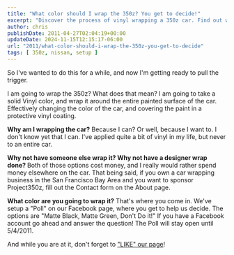 ```yaml
---
title: "What color should I wrap the 350z? You get to decide!"
excerpt: "Discover the process of vinyl wrapping a 350z car. Find out why it's done, how it's cost-effective, and help choose the wrap color by voting in our po..."
author: chris
publishDate: 2011-04-27T02:04:19+00:00
updateDate: 2024-11-15T12:15:17-06:00
url: "2011/what-color-should-i-wrap-the-350z-you-get-to-decide"
tags: [ 350z, nissan, setup ]
---
```


So I've wanted to do this for a while, and now I'm getting ready to pull the trigger.

I am going to wrap the 350z? What does that mean? I am going to take a solid Vinyl color, and wrap it around the entire painted surface of the car. Effectively changing the color of the car, and covering the paint in a protective vinyl coating.

<strong>Why am I wrapping the car?</strong> Because I can? Or well, because I want to. I don't know yet that I can. I've applied quite a bit of vinyl in my life, but never to an entire car.

<strong>Why not have someone else wrap it? Why not have a designer wrap done? </strong>Both of those options cost money, and I really would rather spend money elsewhere on the car. That being said, if you own a car wrapping business in the San Francisco Bay Area and you want to sponsor Project350z, fill out the Contact form on the About page. 

<strong>What color are you going to wrap it?</strong> That's where you come in. We've setup a "Poll" on our Facebook page, where you get to help us decide. The options are "Matte Black, Matte Green, Don't Do it!" If you have a Facebook account go ahead and answer the question! The Poll will stay open until 5/4/2011.

And while you are at it, don't forget to <a href="https://www.facebook.com/project350z" >"LIKE" our page</a>!

